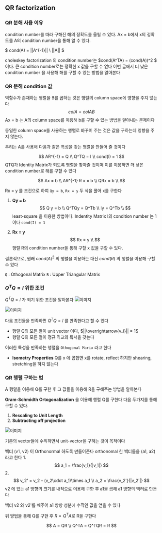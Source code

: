 ## QR factorization

### __QR 분해 사용 이유__
condition number를 따라 구해진 해의 정확도를 올릴 수 있다.
Ax = b에서 x의 정확도를 A의 condition number을 통해 알 수 있다.

$ cond(A) = ||A^{-1}|| \ ||A|| $

choleskey factorization 의 condition number는 $cond(A^TA) = (cond(A))^2 $ 이다.
큰 condition number로는 정확한 x 값을 구할 수 없다
이번 글에서 더 낮은 condition number 을 사용해 해를 구할 수 있는 방법을 알아본다

### __QR 분해 condition 값__

역함수가 존재하는 행렬을 B를 곱하는 것은 행렬의 column space에 영향을 주지 않는다
$$
colA = colAB
$$
Ax = b 는 A의 column space를 이용해 b를 구할 수 있는 방법을 알아내는 문제이다

동일한 column space를 사용하는 행렬로 바꾸어 주는 것은 값을 구하는데 영향을 주지 않는다.

우리는 A를 사용해 다음과 같은 특성을 갖는 행렬을 만들어 줄 것이다

$$
AR^{-1} = Q \\
Q^TQ = I \\
cond(I) = 1
$$
QTQ가 Identity Matrix가 되도록 행렬을 찾아줄 것이며
이를 이용하면 더 낮은 condition number로 해를 구할 수 있다

$$
Ax = b \\
AR^{-1} R x = b \\
QRx = b \\
$$

Rx = y 를 조건으로 하여 `Qy = b`, `Rx = y` 두 식을 풀어 x를 구한다
1. __Qy = b__
$$
Q y = b \\
Q^TQy = Q^Tb \\
Iy = Q^Tb \\
$$
least-square 을 이용한 방법이다.
Indentity Matrix I의 condition number 는 1 이다 `cond(I) = 1`


2. __Rx = y__
$$
Rx = y \\
$$
행렬 R의 condition number을 통해 구할 x 값을 구할 수 있다.

결론적으로, 원래 $cond(A)^2$ 의 행렬을 이용하는 대신 $cond(R)$ 의 행렬을 이용해 구할 수 있다

`Q` : Othogonal Matrix
`R` : Upper Triangular Matrix


### __$Q^TQ = I$ 위한 조건__
$Q^TQ = I$ 가 되기 위한 조건을 알아본다
![이미지](https://ekspertos.github.io/assets/img/university/2021-10-21-isometry.PNG)

![이미지](https://ekspertos.github.io/assets/img/university/2021-10-21-othogonal.PNG)

다음 조건들을 만족하면 $Q^TQ = I$ 를 만족한다고 할 수 있다
- 행렬 Q의 모든 열이 unit vector 이다, $||\overrightarrow{v_i}|| = 1$
- 행렬 Q의 모든 열이 정규 직교의 특서을 갖는다

이러한 특성을 만족하는 행렬을 `Othogonal Marix` 라고 한다

- __Isometry Properties__
  Q를 x 에 곱합면 x를 rotate, reflect 하지만 shearing, stretching을 하지 않는다


### __QR 행렬 구하는 법__

A 행렬을 이용해 Q를 구한 후 그 값들을 이용해 R을 구해주는 방법을 알아본다

__Gram-Schmidth Ortogonalization__ 을 이용해 행렬 Q를 구한다
다음 두가지를 통해 구할 수 있다.
  1. __Rescaling to Unit Length__
  2. __Subtracting off projection__

![이미지](https://ekspertos.github.io/assets/img/university/2021-10-21-2021-10-21-Gram-Shmidth.PNG.PNG)

기존의 vector들에 수직하면서 unit-vector을 구하는 것이 목적이다

백터 (v1, v2) 이 Orthonormal 하도록 만들어준다 orthonomal 한 백터들을 (a1, a2) 라고 한다
1.
$$
a_1 = \frac{v_1}{|v_1|}
$$
2.
$$
v_2' = v_2 - (v_2\cdot a_1)\times a_1 \\
a_2 = \frac{v_2'}{|v_2'|}
$$
v2 에 있는 a1 방향의 크기를 내적으로 이용해 구한 후 a1을 곱해 a1 방향의 백터로 만든다

백터 v2 와 v2'를 빼주어 a1 방향 성분에 수직인 값을 얻을 수 있다

위 방법을 통해 Q를 구한 후 $R = Q^TA$로 R을 구한다

$$
A = QR \\
Q^TA = Q^TQR = R
$$
